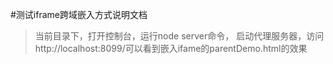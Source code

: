 #测试iframe跨域嵌入方式说明文档
>当前目录下，打开控制台，运行node server命令，
>启动代理服务器，访问http://localhost:8099/可以看到嵌入ifame的parentDemo.html的效果

